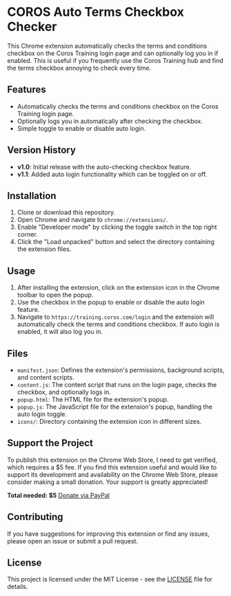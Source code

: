 # COROS Auto Terms Checkbox Checker

This Chrome extension automatically checks the terms and conditions checkbox on the Coros Training login page and can optionally log you in if enabled. This is useful if you frequently use the Coros Training hub and find the terms checkbox annoying to check every time.

## Features

- Automatically checks the terms and conditions checkbox on the Coros Training login page.
- Optionally logs you in automatically after checking the checkbox.
- Simple toggle to enable or disable auto login.

## Version History

- **v1.0**: Initial release with the auto-checking checkbox feature.
- **v1.1**: Added auto login functionality which can be toggled on or off.

## Installation

1. Clone or download this repository.
2. Open Chrome and navigate to `chrome://extensions/`.
3. Enable "Developer mode" by clicking the toggle switch in the top right corner.
4. Click the "Load unpacked" button and select the directory containing the extension files.

## Usage

1. After installing the extension, click on the extension icon in the Chrome toolbar to open the popup.
2. Use the checkbox in the popup to enable or disable the auto login feature.
3. Navigate to `https://training.coros.com/login` and the extension will automatically check the terms and conditions checkbox. If auto login is enabled, it will also log you in.

## Files

- `manifest.json`: Defines the extension's permissions, background scripts, and content scripts.
- `content.js`: The content script that runs on the login page, checks the checkbox, and optionally logs in.
- `popup.html`: The HTML file for the extension's popup.
- `popup.js`: The JavaScript file for the extension's popup, handling the auto login toggle.
- `icons/`: Directory containing the extension icon in different sizes.

## Support the Project

To publish this extension on the Chrome Web Store, I need to get verified, which requires a $5 fee. If you find this extension useful and would like to support its development and availability on the Chrome Web Store, please consider making a small donation. Your support is greatly appreciated!

**Total needed: $5**
[Donate via PayPal](https://www.paypal.com/paypalme/payhenrypay)

## Contributing

If you have suggestions for improving this extension or find any issues, please open an issue or submit a pull request.

## License

This project is licensed under the MIT License - see the [LICENSE](LICENSE) file for details.


